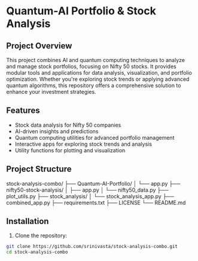 # Quantum-AI Portfolio & Stock Analysis

## Project Overview

This project combines AI and quantum computing techniques to analyze and manage stock portfolios, focusing on Nifty 50 stocks. It provides modular tools and applications for data analysis, visualization, and portfolio optimization. Whether you're exploring stock trends or applying advanced quantum algorithms, this repository offers a comprehensive solution to enhance your investment strategies.

## Features

- Stock data analysis for Nifty 50 companies
- AI-driven insights and predictions
- Quantum computing utilities for advanced portfolio management
- Interactive apps for exploring stock trends and analysis
- Utility functions for plotting and visualization

## Project Structure
stock-analysis-combo/
├── Quantum-AI-Portfolio/
│   └── app.py
├── nifty50-stock-analysis/
│   ├── app.py
│   └── nifty50_data.py
├── plot_utils.py
├── stock_analysis/
│   └── stock_analysis_app.py
├── combined_app.py
├── requirements.txt
├── LICENSE
└── README.md

## Installation

1. Clone the repository:

```bash
git clone https://github.com/srinivasta/stock-analysis-combo.git
cd stock-analysis-combo
